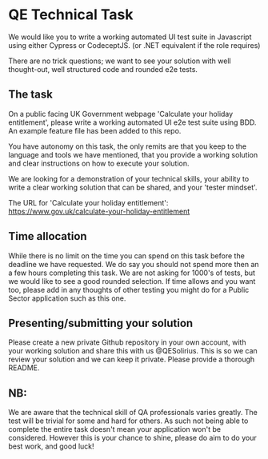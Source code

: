 # QE Technical Task

We would like you to write a working automated UI test suite in Javascript using either Cypress or CodeceptJS.  (or .NET equivalent if the role requires)

There are no trick questions; we want to see your solution with well thought-out, well structured code and rounded e2e tests.

## The task

On a public facing UK Government webpage 'Calculate your holiday entitlement', please write a working automated UI e2e test suite using BDD. An example feature file has been added to this repo.

You have autonomy on this task, the only remits are that you keep to the language and tools we have mentioned, that you provide a working solution and clear instructions on how to execute your solution.

We are looking for a demonstration of your technical skills, your ability to write a clear working solution that can be shared, and your 'tester mindset'.

The URL for 'Calculate your holiday entitlement': https://www.gov.uk/calculate-your-holiday-entitlement

## Time allocation

While there is no limit on the time you can spend on this task before the deadline we have requested. We do say you should not spend more then an a few hours completing this task. We are not asking for 1000's of tests, but we would like to see a good rounded selection. If time allows and you want too, please add in any thoughts of other testing you might do for a Public Sector application such as this one.

## Presenting/submitting your solution

Please create a new private Github repository in your own account, with your working solution and share this with us @QESolirius. This is so we can review your solution and we can keep it private. Please provide a thorough README.

## NB:

We are aware that the technical skill of QA professionals varies greatly. The test will be trivial for some and hard for others. As such not being able to complete the entire task doesn't mean your application won't be considered. However this is your chance to shine, please do aim to do your best work, and good luck!
